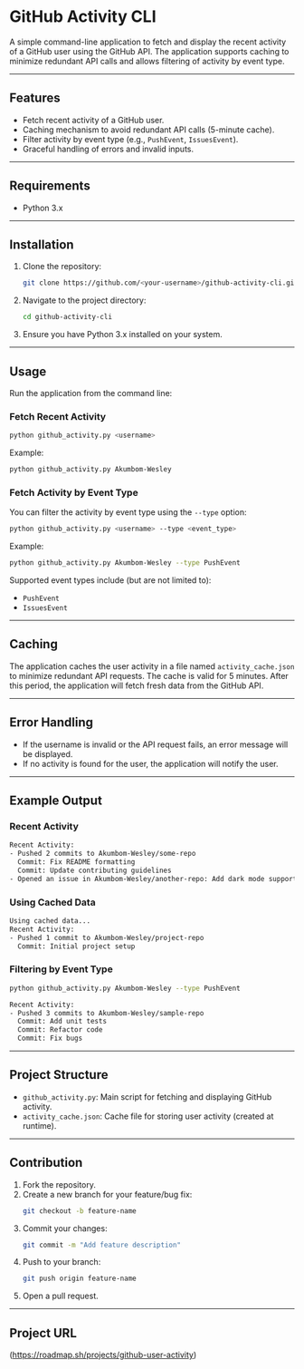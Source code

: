 # GitHub Activity CLI

A simple command-line application to fetch and display the recent activity of a GitHub user using the GitHub API. The application supports caching to minimize redundant API calls and allows filtering of activity by event type.

---

## Features

- Fetch recent activity of a GitHub user.
- Caching mechanism to avoid redundant API calls (5-minute cache).
- Filter activity by event type (e.g., `PushEvent`, `IssuesEvent`).
- Graceful handling of errors and invalid inputs.

---

## Requirements

- Python 3.x

---

## Installation

1. Clone the repository:
   ```bash
   git clone https://github.com/<your-username>/github-activity-cli.git
   ```

2. Navigate to the project directory:
   ```bash
   cd github-activity-cli
   ```

3. Ensure you have Python 3.x installed on your system.

---

## Usage

Run the application from the command line:

### Fetch Recent Activity

```bash
python github_activity.py <username>
```

Example:
```bash
python github_activity.py Akumbom-Wesley
```

### Fetch Activity by Event Type

You can filter the activity by event type using the `--type` option:

```bash
python github_activity.py <username> --type <event_type>
```

Example:
```bash
python github_activity.py Akumbom-Wesley --type PushEvent
```

Supported event types include (but are not limited to):
- `PushEvent`
- `IssuesEvent`

---

## Caching

The application caches the user activity in a file named `activity_cache.json` to minimize redundant API requests. The cache is valid for 5 minutes. After this period, the application will fetch fresh data from the GitHub API.

---

## Error Handling

- If the username is invalid or the API request fails, an error message will be displayed.
- If no activity is found for the user, the application will notify the user.

---

## Example Output

### Recent Activity
```bash
Recent Activity:
- Pushed 2 commits to Akumbom-Wesley/some-repo
  Commit: Fix README formatting
  Commit: Update contributing guidelines
- Opened an issue in Akumbom-Wesley/another-repo: Add dark mode support
```

### Using Cached Data
```bash
Using cached data...
Recent Activity:
- Pushed 1 commit to Akumbom-Wesley/project-repo
  Commit: Initial project setup
```

### Filtering by Event Type
```bash
python github_activity.py Akumbom-Wesley --type PushEvent

Recent Activity:
- Pushed 3 commits to Akumbom-Wesley/sample-repo
  Commit: Add unit tests
  Commit: Refactor code
  Commit: Fix bugs
```

---

## Project Structure

- `github_activity.py`: Main script for fetching and displaying GitHub activity.
- `activity_cache.json`: Cache file for storing user activity (created at runtime).

---

## Contribution

1. Fork the repository.
2. Create a new branch for your feature/bug fix:
   ```bash
   git checkout -b feature-name
   ```
3. Commit your changes:
   ```bash
   git commit -m "Add feature description"
   ```
4. Push to your branch:
   ```bash
   git push origin feature-name
   ```
5. Open a pull request.

---

## Project URL
(https://roadmap.sh/projects/github-user-activity)

